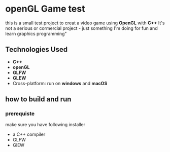 # openGL Game test
this is a small test project to creat a video game using **OpenGL** with **C++**
It's not a serious or cormercial project - just something I'm doing for fun and learn graphics programming"
## Technologies Used
- **C++**
- **openGL**
- **GLFW**
- **GLEW**
- Cross-platform: run on **windows** and **macOS**
## how to build and run

### prerequiste
make sure you have following installer
- a C++ compiler
- GLFW
- GlEW

  
